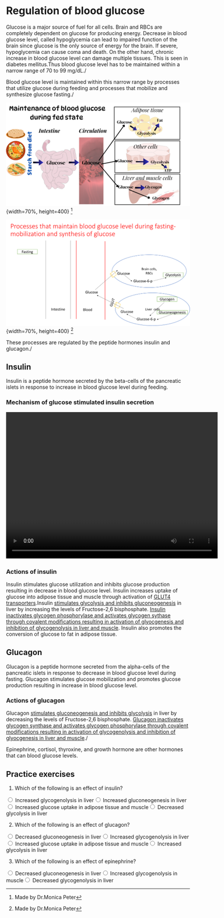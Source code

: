 # Regulation of blood glucose

Glucose is a major source of fuel for all cells. Brain and RBCs are completely dependent on glucose for producing energy. Decrease in blood glucose level, called hypoglycemia can lead to impaired function of the brain since glucose is the only source of energy for the brain. If severe, hypoglycemia can cause coma and death. On the other hand, chronic increase in blood glucose level can damage multiple tissues. This is seen in diabetes mellitus.Thus blood glucose level has to be maintained within a narrow range of 70 to 99 mg/dL./

Blood glucose level is maintained within this narrow range by processes that utilize glucose during feeding and processes that mobilize and synthesize glucose fasting./


![](Images/feeding.png){width=70%, height=400}
[^2]

![](Images/fasting.png){width=70%, height=400}
[^2]

These processes are regulated by the peptide hormones insulin and glucagon./

## Insulin

Insulin is a peptide hormone secreted by the beta-cells of the pancreatic islets in response to increase in blood glucose level during feeding. 

### Mechanism of glucose stimulated insulin secretion

<video width="580" height="400" controls>
  <source src="Images/Inssec.mp4" type="video/mp4">
</video>

### Actions of insulin

Insulin stimulates glucose utilization and inhibits glucose production resulting in decrease in blood glucose level. Insulin increases uptake of glucose into adipose tissue and muscle through activation of [GLUT4 transporters](#glucose-transporters).Insulin [stimulates glycolysis and inhibits gluconeogenesis](#regulation-of-glycolysis-and-gluconeogenesis) in liver by increasing the levels of Fructose-2,6 bisphosphate. [Insulin inactivates glycogen phosphorylase and activates glycogen sythase through covalent modifications resulting in activation of glyocgenesis and inhibition of glycogenolysis in liver and muscle](#hormonal-regulation-of-glycogen-metabolism). Insulin also promotes the conversion of glucose to fat in adipose tissue.



## Glucagon

Glucagon is a peptide hormone secreted from the alpha-cells of the pancreatic islets in response to decrease in blood glucose level during fasting. Glucagon stimulates glucose mobilization and promotes glucose production resulting in increase in blood glucose level.

### Actions of glucagon

Glucagon [stimulates gluconeogenesis and inhibits glycolysis](#regulation-of-glycolysis-and-gluconeogenesis) in liver by decreasing the levels of Fructose-2,6 bisphosphate. [Glucagon inactivates glycogen synthase and activates glycogen phosphorylase through covalent modifications resulting in activation of glycogenolysis and inhibition of glyocgenesis in liver and muscle](#hormonal-regulation-of-glycogen-metabolism)./


Epinephrine, cortisol, thyroxine, and growth hormone are other hormones that can blood glucose levels. 



## Practice exercises

1. Which of the following is an effect of insulin?


<div class='webex-radiogroup' id='radio_CIVYEHBAZD'><label><input type="radio" autocomplete="off" name="radio_CIVYEHBAZD" value=""></input> <span>Increased glycogenolysis in liver</span></label><label><input type="radio" autocomplete="off" name="radio_CIVYEHBAZD" value=""></input> <span>Increased gluconeogenesis in liver</span></label><label><input type="radio" autocomplete="off" name="radio_CIVYEHBAZD" value="answer"></input> <span>Increased glucose uptake in adipose tissue and muscle</span></label><label><input type="radio" autocomplete="off" name="radio_CIVYEHBAZD" value=""></input> <span>Decreased glycolysis in liver</span></label></div>


2. Which of the following is an effect of glucagon?


<div class='webex-radiogroup' id='radio_YVVMFNROFA'><label><input type="radio" autocomplete="off" name="radio_YVVMFNROFA" value=""></input> <span>Decreased gluconeogenesis in liver</span></label><label><input type="radio" autocomplete="off" name="radio_YVVMFNROFA" value="answer"></input> <span>Increased glycogenolysis in liver</span></label><label><input type="radio" autocomplete="off" name="radio_YVVMFNROFA" value=""></input> <span>Increased glucose uptake in adipose tissue and muscle</span></label><label><input type="radio" autocomplete="off" name="radio_YVVMFNROFA" value=""></input> <span>Increased glycolysis in liver</span></label></div>


3. Which of the following is an effect of epinephrine?


<div class='webex-radiogroup' id='radio_CRFBRLXEGP'><label><input type="radio" autocomplete="off" name="radio_CRFBRLXEGP" value=""></input> <span>Decreased gluconeogenesis in liver</span></label><label><input type="radio" autocomplete="off" name="radio_CRFBRLXEGP" value="answer"></input> <span>Increased glycogenolysis in muscle</span></label><label><input type="radio" autocomplete="off" name="radio_CRFBRLXEGP" value=""></input> <span>Decreased glycogenolysis in liver</span></label></div>








[^2]:Made by Dr.Monica Peter
